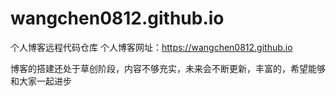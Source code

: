 # wangchen0812.github.io
个人博客远程代码仓库
个人博客网址：https://wangchen0812.github.io

博客的搭建还处于草创阶段，内容不够充实，未来会不断更新，丰富的，希望能够和大家一起进步
